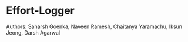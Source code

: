# Effort-Logger

Authors: Saharsh Goenka, Naveen Ramesh, Chaitanya Yaramachu, Iksun Jeong, Darsh Agarwal
